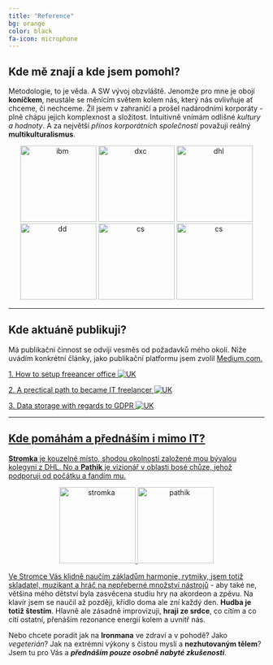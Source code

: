 ```yaml
---
title: "Reference"
bg: orange
color: black
fa-icon: microphone
---
```


## Kde mě znají a kde jsem pomohl?

Metodologie, to je věda. A SW vývoj obzvláště. Jenomže pro mne je obojí **koníčkem**, neustále se měnícím světem kolem nás, který nás ovlivňuje ať chceme, či nechceme. Žil jsem v zahraničí a prošel nadárodními korporáty - plně chápu jejich komplexnost a složitost. Intuitivně vnímám odlišné *kultury a hodnoty*. A za největší *přínos korporátních společností* považuji reálný **multikulturalismus**. 

<p style="text-align:center;">
<img src="http://havlicekpetr.cz/assets/images/ibm_rounded.png" alt="ibm" style="width:150px">
<img src="http://havlicekpetr.cz/assets/images/dxc_rounded.png" alt="dxc" style="width:150px">
<img src="http://havlicekpetr.cz/assets/images/dhl_rounded.png" alt="dhl" style="width:150px">
<img src="http://havlicekpetr.cz/assets/images/dd_rounded.png" alt="dd" style="width:150px">
<img src="http://havlicekpetr.cz/assets/images/cs_rounded.png" alt="cs" style="width:150px">
<img src="http://havlicekpetr.cz/assets/images/skoda_rounded.png" alt="cs" style="width:150px">
</p>

-------------------------

## Kde aktuáně publikuji?

Má publikační činnost se odvíjí vesměs od požadavků mého okolí. Níže uvádím konkrétní články, jako publikační platformu jsem zvolil <a href="https://www.medium.com">Medium.com.

<a href="https://medium.com/@upman/how-to-setup-freelancer-office-813f28491d0">1. How to setup freeancer office <img src="http://icons.iconarchive.com/icons/icons-land/vista-flags/24/United-Kingdom-Flag-3-icon.png" alt="UK"><br>

<a href="https://medium.com/@upman/a-practical-path-to-became-it-freelancer-32e8e1f07df4">2. A prectical path to became IT freelancer <img src="http://icons.iconarchive.com/icons/icons-land/vista-flags/24/United-Kingdom-Flag-3-icon.png" alt="UK"><br>

<a href="https://medium.com/@upman/data-storage-with-regards-to-gdpr-53fb958dcd57">3. Data storage with regards to GDPR <img src="http://icons.iconarchive.com/icons/icons-land/vista-flags/24/United-Kingdom-Flag-3-icon.png" alt="UK">


-------------------------

## Kde pomáhám a přednáším i mimo IT?

**Stromka** je kouzelné místo, shodou okolností založené mou bývalou kolegyní z DHL. No a **Pathik** je vizionář v oblasti bosé chůze, jehož podporuji od počátku a fandím mu. 

<p style="text-align:center;">
<img src="http://havlicekpetr.cz/assets/images/stromka_rounded.png" alt="stromka" style="width:150px">
<img src="http://havlicekpetr.cz/assets/images/pathik_rounded.png" alt="pathik" style="width:150px">
</p>

Ve Stromce Vás klidně naučím základům harmonie, rytmiky, jsem totiž <a href="https://www.bandzone.cz/lifelies">skladatel, muzikant a hráč na nepřeberné množství nástrojů</a> - aby také ne, většina mého dětství byla zasvěcena studiu hry na akordeon a zpěvu. Na klavír jsem se naučil až později, křídlo doma ale zní každý den. **Hudba je totiž štestím**. Hlavně ale zásadně improvizuji, **hraji ze srdce**, co cítím a co cítí ostatní, přenáším rezonance energií kolem a uvnitř nás. 

Nebo chcete poradit jak na **Ironmana** ve zdraví a v pohodě? Jako *vegeterián*? Jak na extrémní výkony s čistou myslí a **nezhutovaným tělem**? Jsem tu pro Vás a ***přednáším pouze osobně nabyté zkušenosti***. 



